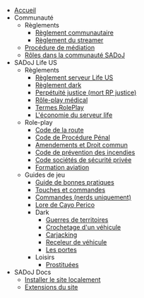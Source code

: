 * [Accueil](/ "Accueil")
* Communauté
  * Règlements
    * [Règlement communautaire](community/rules/community.md "Règlement communautaire")
    * [Règlement du streamer](community/rules/streamer.md "Règlement du streamer")
  * [Procédure de médiation](community/mediation_process.md "Procédure de médiation")
  * [Rôles dans la communauté SADoJ](community/roles.md "Rôles dans la communauté SADoJ")
* SADoJ Life US
  * Règlements
    * [Règlement serveur Life US](life/rules/life.md "Règlement serveur Life US")
    * [Règlement dark](life/rules/dark.md "Règlement dark")
    * [Perpétuité justice (mort RP justice)](life/rules/perpetuity.md "Perpétuité justice (mort RP justice)")
    * [Rôle-play médical](life/rules/medical.md "Rôle-play médical")
    * [Termes RolePlay](life/rules/terms.md "Termes RolePlay")
    * [L'économie du serveur life](life/rules/economy.md "L'économie du serveur life")
  * Role-play
    * [Code de la route](life/rp/traffic_regulations.md "Code de la route")
    * [Code de Procédure Pénal](life/rp/criminal_procedure_code.md "Code de Procédure Pénal")
    * [Amendements et Droit commun](life\rp\constitution.md "Amendements et Droit commun")
    * [Code de prévention des incendies](life\rp\fire_code.md "Code de prévention des incendies")
    * [Code sociétés de sécurité privée](life\rp\private_security.md "Code sociétés de sécurité privée")
    * [Formation aviation](life/rp/aviation_training.md "Formation aviation")
  * Guides de jeu
    * [Guide de bonnes pratiques](life/guides/bestpractices.md "Guide de bonnes pratiques")
    * [Touches et commandes](life/guides/keys.md "Touches et commandes")
    * [Commandes (nerds uniquement)](life/guides/commands.md "Commandes (nerds uniquement)")
    * [Lore de Cayo Perico](life/guides/cayoperico.md "Lore de Cayo Perico")
    * Dark
      * [Guerres de territoires](life/guides/dark/turfwars.md "Guerres de territoires")
      * [Crochetage d'un véhicule](life/guides/dark/lockpicking.md "Crochetage d'un véhicule")
      * [Carjacking](life/guides/dark/carjacking.md "Carjacking")
      * [Receleur de véhicule](life/guides/dark/vehicleresale.md "Receleur de véhicule")
      * [Les portes](life/guides/dark/doors.md "Les portes")
    * Loisirs
      * [Prostituées](life/guides/Leisure/hookers.md "Prostituées")
* SADoJ Docs
  * [Installer le site localement](sadoj-docs/install.md)
  * [Extensions du site](sadoj-docs/extensions.md)
